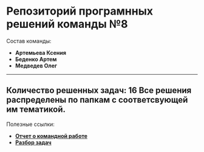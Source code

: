 **Репозиторий програмнных решений команды №8**
=====================
Состав команды:
* **Артемьева Ксения**
* **Беденко Артем**
* **Медведев Олег**
---
Количество решенных задач: **16**
Все решения распределены по папкам с соответсвующей им тематикой.
---
Полезные ссылки:
* [**Отчет о командной работе**](https://docs.google.com/spreadsheets/d/1QViYR63b8TAb08iESDX-HTQOvMfp76b_fPiNMiNuSCo/edit#gid=0)
* [**Разбор задач**](https://docs.google.com/document/d/1jmnOUnfxw9WETcigOcWhYeEH7lphVp6RJTkfWInWqvA/edit#heading=h.jh4xqlumnfkn)
